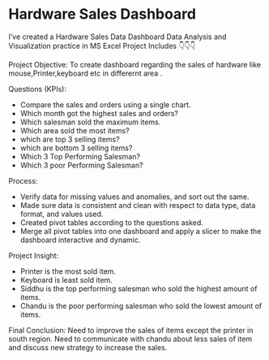 <h1>Hardware Sales Dashboard</h1>
I’ve created a Hardware Sales Data Dashboard 
Data Analysis and Visualization practice in MS Excel
Project Includes
👇👇👇

Project Objective:
To create dashboard regarding the sales of hardware like mouse,Printer,keyboard etc in differernt area .

Questions (KPIs):
- Compare the sales and orders using a single chart.
- Which month got the highest sales and orders?
- Which salesman sold the maximum items.
- Which area sold the most items?
- which are top 3 selling items?
- which are bottom 3 selling items?
- Which 3 Top Performing Salesman?
- Which 3 poor Performing Salesman?


Process:
- Verify data for missing values and anomalies, and sort out the same.
- Made sure data is consistent and clean with respect to data type, data format, and values used.
- Created pivot tables according to the questions asked.
- Merge all pivot tables into one dashboard and apply a slicer to make the dashboard interactive and dynamic.

Project Insight:
- Printer is the most sold item.
- Keyboard is least sold item.
- Siddhu is the top performing salesman who sold the highest amount of items.
- Chandu is the poor performing salesman who sold the lowest amount of items.

Final Conclusion:
Need to improve the sales of items except the printer in south region.
Need to communicate with chandu about less sales of item and discuss new strategy to increase the sales.
